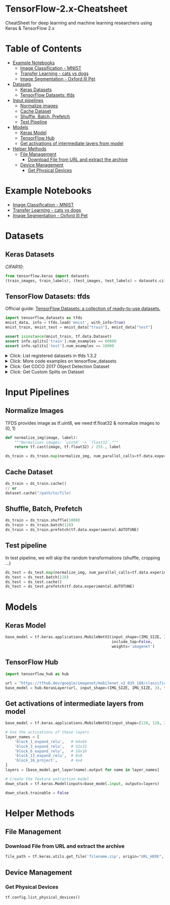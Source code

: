 # TensorFlow-2.x-Cheatsheet
CheatSheet for deep learning and machine learning researchers using Keras & TensorFlow 2.x

# Table of Contents

- [Example Notebooks](#example-notebooks)
  - [Image Classification - MNIST](notebooks/image%20classification%20-%20mnist.ipynb)
  - [Transfer Learning - cats vs dogs](notebooks/transfer%20learning%20-%20cats%20vs%20dogs.ipynb)
  - [Image Segmentation - Oxford III Pet](#image%20segmentation%20-%20oxford%20iii%20pet.ipynb)
- [Datasets](#datasets)
  - [Keras Datasets](#keras-datasets)
  - [TensorFlow Datasets: tfds](#tfds-datasets)
- [Input pipelines](#input-pipeline)
  - [Normalize images](#normalize-images)
  - [Cache Dataset](#cache-dataset)
  - [Shuffle, Batch, Prefetch](#shuffle-batch-prefetch)
  - [Test Pipeline](#test-pipeline)
- [Models](#models)
  - [Keras Model](#keras-model)
  - [TensorFlow Hub](#tensorflow-hub)
  - [Get activations of intermediate layers from model](#activations-inter-layers)
- [Helper Methods](#helper)
  - [File Management](#helper-file)
    - [Download File from URL and extract the archive](#get_file)
  - [Device Management](#helper-device)
    - [Get Physical Devices](#Get-Physical-Devices)

# Example Notebooks

- [Image Classification - MNIST](notebooks/image%20classification%20-%20mnist.ipynb)
- [Transfer Learning - cats vs dogs](notebooks/transfer%20learning%20-%20cats%20vs%20dogs.ipynb)
- [Image Segmentation - Oxford III Pet](#image%20segmentation%20-%20oxford%20iii%20pet.ipynb)

<a id="datasets"></a>

# Datasets

<a id="keras-datasets"></a>

## Keras Datasets

*CIFAR10*:

```python
from tensorflow.keras import datasets
(train_images, train_labels), (test_images, test_labels) = datasets.cifar10.load_data()
```

<a id="tfds-datasets"></a>

## TensorFlow Datasets: tfds

Official guide: [TensorFlow Datasets: a collection of ready-to-use datasets.](https://www.tensorflow.org/datasets)

```python
import tensorflow_datasets as tfds
mnist_data, info = tfds.load('mnist', with_info=True)
mnist_train, mnist_test = mnist_data["train"], mnist_data["test"]

assert isinstance(mnist_train, tf.data.Dataset)
assert info.splits['train'].num_examples == 60000
assert info.splits['test'].num_examples == 10000
```

<details>
<summary>Click: List registered datasets in tfds 1.3.2</summary>
<p>abstract_reasoning, aeslc, aflw2k3d, amazon_us_reviews, bair_robot_pushing_small, big_patent, bigearthnet, billsum, binarized_mnist, binary_alpha_digits, c4, caltech101, caltech_birds2010, caltech_birds2011, cars196, cassava, cats_vs_dogs, celeb_a, celeb_a_hq, chexpert, cifar10, cifar100, cifar10_1, cifar10_corrupted, citrus_leaves, clevr, cmaterdb, cnn_dailymail, coco, coil100, colorectal_histology, colorectal_histology_large, curated_breast_imaging_ddsm, cycle_gan, deep_weeds, definite_pronoun_resolution, diabetic_retinopathy_detection, dmlab, downsampled_imagenet, dsprites, dtd, duke_ultrasound, dummy_dataset_shared_generator, dummy_mnist, emnist, esnli, eurosat, fashion_mnist, flores, food101, gap, gigaword, glue, groove, higgs, horses_or_humans, i_naturalist2017, image_label_folder, imagenet2012, imagenet2012_corrupted, imagenet_resized, imdb_reviews, iris, kitti, kmnist, lfw, lm1b, lost_and_found, lsun, malaria, math_dataset, mnist, mnist_corrupted, moving_mnist, multi_news, multi_nli, multi_nli_mismatch, newsroom, nsynth, omniglot, open_images_v4, oxford_flowers102, oxford_iiit_pet, para_crawl, patch_camelyon, pet_finder, places365_small, plant_leaves, plant_village, plantae_k, quickdraw_bitmap, reddit_tifu, resisc45, rock_paper_scissors, rock_you, scene_parse150, scicite, scientific_papers, shapes3d, smallnorb, snli, so2sat, squad, stanford_dogs, stanford_online_products, starcraft_video, sun397, super_glue, svhn_cropped, ted_hrlr_translate, ted_multi_translate, tf_flowers, the300w_lp, titanic, trivia_qa, uc_merced, ucf101, visual_domain_decathlon, voc, wider_face, wikihow, wikipedia, wmt14_translate, wmt15_translate, wmt16_translate, wmt17_translate, wmt18_translate, wmt19_translate, wmt_t2t_translate, wmt_translate, xnli, xsum</p>
</details>

<details>
<summary>Click: More code examples on tensorflow_datasets</summary>

```python
# See all registered datasets
tfds.list_builders()

# Load a given dataset by name, along with the DatasetInfo
data, info = tfds.load("mnist", with_info=True)
train_data, test_data = data['train'], data['test']
assert isinstance(train_data, tf.data.Dataset)
assert info.features['label'].num_classes == 10
assert info.splits['train'].num_examples == 60000

# You can also access a builder directly
builder = tfds.builder("mnist")
assert builder.info.splits['train'].num_examples == 60000
builder.download_and_prepare()
datasets = builder.as_dataset()

# If you need NumPy arrays
np_datasets = tfds.as_numpy(datasets)
```
</details>


<details>
<summary>Click: Get COCO 2017 Object Detection Dataset</summary>

```python
# Custom the data_dir folder (optional)
import pathlib
data_dir = "D:\\Data\\coco\\2017"
pathlib.Path(data_dir).mkdir(parents=True, exist_ok=True)

# Get dataset - with load
datasets = tfds.load("coco/2017", data_dir=data_dir)

# Get dataset - with builder
builder = tfds.builder("coco/2017", data_dir=data_dir)
builder.download_and_prepare()
datasets = builder.as_dataset()
```
</details>


<details>
<summary>Click: Get Custom Splits on Dataset</summary>

```python
SPLIT_WEIGHTS = (8, 1, 1)
splits = tfds.Split.TRAIN.subsplit(weighted=SPLIT_WEIGHTS)

(raw_train, raw_validation, raw_test), metadata = tfds.load('cats_vs_dogs', 
                                                            split=list(splits),
                                                            with_info=True,
                                                            as_supervised=True)
```
</details>


<a id="input-pipeline"></a>

# Input Pipelines

## Normalize Images

TFDS provides image as tf.uint8, we need tf.float32 & normalize images to (0, 1)

```python
def normalize_img(image, label):
    """Normalizes images: `uint8` -> `float32`."""
    return tf.cast(image, tf.float32) / 255., label

ds_train = ds_train.map(normalize_img, num_parallel_calls=tf.data.experimental.AUTOTUNE)
```

## Cache Dataset

```python
ds_train = ds_train.cache()
// or
dataset.cache("/path/to/file)
```

<a id="shuffle-batch-prefetch"></a>

## Shuffle, Batch, Prefetch

```python
ds_train = ds_train.shuffle(1000)
ds_train = ds_train.batch(128)
ds_train = ds_train.prefetch(tf.data.experimental.AUTOTUNE)
```

## Test pipeline

In test pipeline, we will skip the random transformations (shuffle, cropping ...)

```python
ds_test = ds_test.map(normalize_img, num_parallel_calls=tf.data.experimental.AUTOTUNE)
ds_test = ds_test.batch(128)
ds_test = ds_test.cache()
ds_test = ds_test.prefetch(tf.data.experimental.AUTOTUNE)
```



<a id="models"></a>

# Models

## Keras Model

```python
base_model = tf.keras.applications.MobileNetV2(input_shape=(IMG_SIZE, IMG_SIZE, 3),
                                               include_top=False,
                                               weights='imagenet')
```

## TensorFlow Hub

```python
import tensorflow_hub as hub

url = "https://tfhub.dev/google/imagenet/mobilenet_v2_035_160/classification/4"
base_model = hub.KerasLayer(url, input_shape=(IMG_SIZE, IMG_SIZE, 3), trainable=False)
```

<a id="activations-inter-layers"></a>

## Get activations of intermediate layers from model

```python
base_model = tf.keras.applications.MobileNetV2(input_shape=[128, 128, 3], include_top=False)

# Use the activations of these layers
layer_names = [
    'block_1_expand_relu',   # 64x64
    'block_3_expand_relu',   # 32x32
    'block_6_expand_relu',   # 16x16
    'block_13_expand_relu',  # 8x8
    'block_16_project',      # 4x4
]
layers = [base_model.get_layer(name).output for name in layer_names]

# Create the feature extraction model
down_stack = tf.keras.Model(inputs=base_model.input, outputs=layers)

down_stack.trainable = False
```



<a id="helper"></a>

# Helper Methods

<a id="helper-file"></a>

## File Management

<a id="get_file"></a>

### Download File from URL and extract the archive

```python
file_path = tf.keras.utils.get_file('filename.zip', origin="URL_HERE", extract=True)
```

<a id="helper-device"></a>

## Device Management

### Get Physical Devices

```python
tf.config.list_physical_devices()
```
